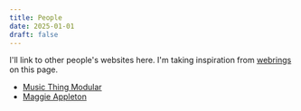 ```yaml
---
title: People
date: 2025-01-01
draft: false
---
```


I'll link to other people's websites here. I'm taking inspiration from [webrings](https://indieweb.org/webring) on this page.

- [Music Thing Modular](https://www.musicthing.co.uk/)
- [Maggie Appleton](https://maggieappleton.com/)